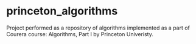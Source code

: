 # princeton_algorithms

Project performed as a repository of algorithms implemented as a part of Courera course: Algorithms, Part I by Princeton Univeristy.

